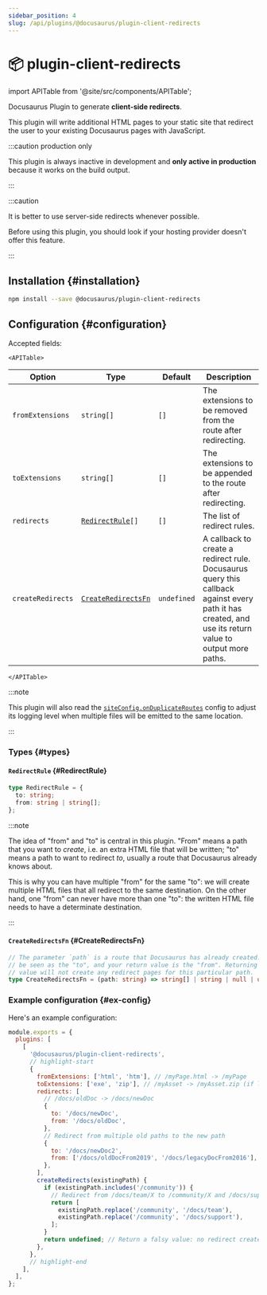 ```yaml
---
sidebar_position: 4
slug: /api/plugins/@docusaurus/plugin-client-redirects
---
```


# 📦 plugin-client-redirects

import APITable from '@site/src/components/APITable';

Docusaurus Plugin to generate **client-side redirects**.

This plugin will write additional HTML pages to your static site that redirect the user to your existing Docusaurus pages with JavaScript.

:::caution production only

This plugin is always inactive in development and **only active in production** because it works on the build output.

:::

:::caution

It is better to use server-side redirects whenever possible.

Before using this plugin, you should look if your hosting provider doesn't offer this feature.

:::

## Installation \{#installation}

```bash npm2yarn
npm install --save @docusaurus/plugin-client-redirects
```

## Configuration \{#configuration}

Accepted fields:

```mdx-code-block
<APITable>
```

| Option            | Type                                                            | Default     | Description                                                                                                                                            |
| ----------------- | --------------------------------------------------------------- | ----------- | ------------------------------------------------------------------------------------------------------------------------------------------------------ |
| `fromExtensions`  | `string[]`                                                      | `[]`        | The extensions to be removed from the route after redirecting.                                                                                         |
| `toExtensions`    | `string[]`                                                      | `[]`        | The extensions to be appended to the route after redirecting.                                                                                          |
| `redirects`       | <code><a href="#RedirectRule">RedirectRule</a>[]</code>         | `[]`        | The list of redirect rules.                                                                                                                            |
| `createRedirects` | <code><a href="#CreateRedirectsFn">CreateRedirectsFn</a></code> | `undefined` | A callback to create a redirect rule. Docusaurus query this callback against every path it has created, and use its return value to output more paths. |

```mdx-code-block
</APITable>
```

:::note

This plugin will also read the [`siteConfig.onDuplicateRoutes`](../docusaurus.config.js.md#onDuplicateRoutes) config to adjust its logging level when multiple files will be emitted to the same location.

:::

### Types \{#types}

#### `RedirectRule` \{#RedirectRule}

```ts
type RedirectRule = {
  to: string;
  from: string | string[];
};
```

:::note

The idea of "from" and "to" is central in this plugin. "From" means a path that you want to *create*, i.e. an extra HTML file that will be written; "to" means a path to want to redirect *to*, usually a route that Docusaurus already knows about.

This is why you can have multiple "from" for the same "to": we will create multiple HTML files that all redirect to the same destination. On the other hand, one "from" can never have more than one "to": the written HTML file needs to have a determinate destination.

:::

#### `CreateRedirectsFn` \{#CreateRedirectsFn}

```ts
// The parameter `path` is a route that Docusaurus has already created. It can
// be seen as the "to", and your return value is the "from". Returning a falsy
// value will not create any redirect pages for this particular path.
type CreateRedirectsFn = (path: string) => string[] | string | null | undefined;
```

### Example configuration \{#ex-config}

Here's an example configuration:

```js title="docusaurus.config.js"
module.exports = {
  plugins: [
    [
      '@docusaurus/plugin-client-redirects',
      // highlight-start
      {
        fromExtensions: ['html', 'htm'], // /myPage.html -> /myPage
        toExtensions: ['exe', 'zip'], // /myAsset -> /myAsset.zip (if latter exists)
        redirects: [
          // /docs/oldDoc -> /docs/newDoc
          {
            to: '/docs/newDoc',
            from: '/docs/oldDoc',
          },
          // Redirect from multiple old paths to the new path
          {
            to: '/docs/newDoc2',
            from: ['/docs/oldDocFrom2019', '/docs/legacyDocFrom2016'],
          },
        ],
        createRedirects(existingPath) {
          if (existingPath.includes('/community')) {
            // Redirect from /docs/team/X to /community/X and /docs/support/X to /community/X
            return [
              existingPath.replace('/community', '/docs/team'),
              existingPath.replace('/community', '/docs/support'),
            ];
          }
          return undefined; // Return a falsy value: no redirect created
        },
      },
      // highlight-end
    ],
  ],
};
```
